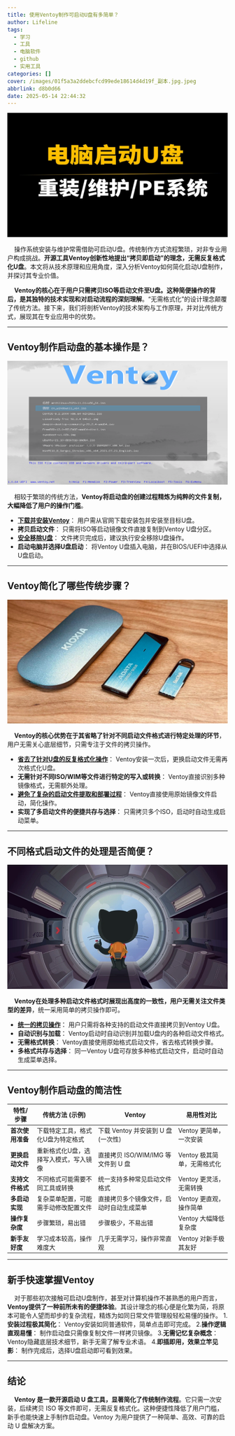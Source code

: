 ```yaml
---
title: 使用Ventoy制作可启动U盘有多简单？
author: Lifeline
tags:
  - 学习
  - 工具
  - 电脑软件
  - github
  - 实用工具
categories: []
cover: /images/01f5a3a2ddebcfcd99ede18614d4d19f_副本.jpg.jpeg
abbrlink: d8b0d66
date: 2025-05-14 22:44:32
---
```

![d32d7bc205c6105b6404ab787d4f23fb051dae95_副本.jpg.jpeg](/images/d32d7bc205c6105b6404ab787d4f23fb051dae95_%E5%89%AF%E6%9C%AC.jpg.jpeg)

&nbsp;&nbsp;&nbsp;&nbsp;操作系统安装与维护常需借助可启动U盘。传统制作方式流程繁琐，对非专业用户构成挑战。**开源工具Ventoy创新性地提出“拷贝即启动”的理念，无需反复格式化U盘**。本文将从技术原理和应用角度，深入分析Ventoy如何简化启动U盘制作，并探讨其专业价值。

&nbsp;&nbsp;&nbsp;&nbsp;**Ventoy的核心在于用户只需拷贝ISO等启动文件至U盘。这种简便操作的背后，是其独特的技术实现和对启动流程的深刻理解**。“无需格式化”的设计理念颠覆了传统方法。接下来，我们将剖析Ventoy的技术架构与工作原理，并对比传统方式，展现其在专业应用中的优势。

---

## Ventoy制作启动盘的基本操作是？

![68747470733a2f2f7777772e76656e746f792e6e65742f7374617469632f696d672f73637265656e2f73637265656e5f756566692e706e67_副本.png](/images/68747470733a2f2f7777772e76656e746f792e6e65742f7374617469632f696d672f73637265656e2f73637265656e5f756566692e706e67_%E5%89%AF%E6%9C%AC.png)

&nbsp;&nbsp;&nbsp;&nbsp;相较于繁琐的传统方法，**Ventoy将启动盘的创建过程精炼为纯粹的文件复制，大幅降低了用户的操作门槛**。

- **[下载并安装Ventoy](https://ventoy.net/cn/index.html "下载并安装Ventoy")**： 用户需从官网下载安装包并安装至目标U盘。
- **拷贝启动文件**： 只需将ISO等启动镜像文件直接复制到Ventoy U盘分区。
- **[安全移除U盘](https://blog.csdn.net/2401_88784837/article/details/147662138 "安全移除U盘")**： 文件拷贝完成后，建议执行安全移除U盘操作。
- **启动电脑并选择U盘启动**： 将Ventoy U盘插入电脑，并在BIOS/UEFI中选择从U盘启动。

---

## Ventoy简化了哪些传统步骤？

![88423387ly4h8jjjlov1mj21400u0e82_副本.jpg.jpeg](/images/88423387ly4h8jjjlov1mj21400u0e82_%E5%89%AF%E6%9C%AC.jpg.jpeg)

&nbsp;&nbsp;&nbsp;&nbsp;**Ventoy的核心优势在于其省略了针对不同启动文件格式进行特定处理的环节**，用户无需关心底层细节，只需专注于文件的拷贝操作。

- **[省去了针对U盘的反复格式化操作](https://wenku.csdn.net/column/6p6w0kou86 "省去了针对U盘的反复格式化操作")**： Ventoy安装一次后，更换启动文件无需再次格式化U盘。
- **无需针对不同ISO/WIM等文件进行特定的写入或转换**： Ventoy直接识别多种镜像格式，无需额外处理。
- **[避免了复杂的启动文件提取和部署过程](https://blog.csdn.net/weixin_41961749/article/details/145040261 "避免了复杂的启动文件提取和部署过程")**： Ventoy直接使用原始镜像文件启动，简化操作。
- **实现了多启动文件的便捷共存与选择**： 只需拷贝多个ISO，启动时自动生成启动菜单。

---

## 不同格式启动文件的处理是否简便？

![u=2472442284,3638861420&fm=253&fmt=auto&app=138&f=PNG_副本.webp](/images/u=2472442284,3638861420&fm=253&fmt=auto&app=138&f=PNG_%E5%89%AF%E6%9C%AC.webp)

&nbsp;&nbsp;&nbsp;&nbsp;**Ventoy在处理多种启动文件格式时展现出高度的一致性，用户无需关注文件类型的差异**，统一采用简单的拷贝操作即可。

- **[统一的拷贝操作](https://blog.csdn.net/weixin_48953586/article/details/145616684 "统一的拷贝操作")**： 用户只需将各种支持的启动文件直接拷贝到Ventoy U盘。
- **自动识别与加载**： Ventoy启动时自动识别并加载U盘内的各种启动文件格式。
- **无需格式转换**： Ventoy直接使用原始格式启动文件，省去格式转换步骤。
- **多格式共存与选择**： 同一Ventoy U盘可存放多种格式启动文件，启动时自动生成菜单选择。

---

## Ventoy制作启动盘的简洁性

| 特性/步骤        | 传统方法 (示例)                       | Ventoy                                   | 易用性对比                  |
| ---------------- | ------------------------------------- | ---------------------------------------- | --------------------------- |
| **首次使用准备** | 下载特定工具，格式化U盘为特定格式     | 下载 Ventoy 并安装到 U 盘 (一次性)       | Ventoy 更简单，一次安装     |
| **更换启动文件** | 重新格式化U盘，选择写入模式，写入镜像 | 直接拷贝 ISO/WIM/IMG 等文件到 U 盘       | Ventoy 极其简单，无需格式化 |
| **支持文件格式** | 不同格式可能需要不同工具或转换        | 统一支持多种常见启动文件格式             | Ventoy 更灵活，无需转换     |
| **多启动实现**   | 复杂菜单配置，可能需手动修改配置文件  | 直接拷贝多个镜像文件，启动时自动生成菜单 | Ventoy 更直观，操作简单     |
| **操作复杂度**   | 步骤繁琐，易出错                      | 步骤极少，不易出错                       | Ventoy 大幅降低复杂度       |
| **新手友好度**   | 学习成本较高，操作难度大              | 几乎无需学习，操作非常直观               | Ventoy 对新手极其友好       |

---

## 新手快速掌握Ventoy

&nbsp;&nbsp;&nbsp;&nbsp;对于那些初次接触可启动U盘制作，甚至对计算机操作不甚熟悉的用户而言，**Ventoy提供了一种前所未有的便捷体验**。其设计理念的核心便是化繁为简，将原本可能令人望而却步的复杂流程，精炼为如同日常文件管理般轻松易懂的操作。
1.**安装过程极其简化**： Ventoy安装如同普通软件，简单点击即可完成。
2.**操作逻辑直观易懂**： 制作启动盘只需像复制文件一样拷贝镜像。
3.**无需记忆复杂概念**： Ventoy隐藏底层技术细节，新手无需了解专业术语。
4.**即插即用，效果立竿见影**： 制作完成后，选择U盘启动即可看到效果。

---

## 结论

&nbsp;&nbsp;&nbsp;&nbsp;**Ventoy 是一款开源启动 U 盘工具，显著简化了传统制作流程**。它只需一次安装，后续拷贝 ISO 等文件即可，无需反复格式化。这种便捷性降低了用户门槛，新手也能快速上手制作启动盘。Ventoy 为用户提供了一种简单、高效、可靠的启动 U 盘解决方案。

